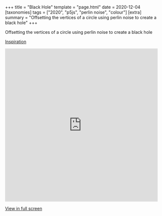 +++
title = "Black Hole"
template = "page.html"
date = 2020-12-04
[taxonomies]
tags = ["2020", "p5js", "perlin noise", "colour"]
[extra]
summary = "Offsetting the vertices of a circle using perlin noise to create a black hole"
+++

Offsetting the vertices of a circle using perlin noise to create a black hole

<a target=_blank href="https://thecodingtrain.com/CodingChallenges/036-blobby.html">Inspiration</a>

<embed
type="text/html"
src="https://vault.holocryptic.xyz/src/2020/BlackHole"
width="500"
height="500"
/>

<a target=_blank href="https://vault.holocryptic.xyz/src/2020/BlackHole">View in full screen</a>
